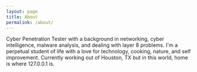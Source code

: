```yaml
---
layout: page
title: About
permalink: /about/
---
```

Cyber Penetration Tester with a background in networking, cyber intelligence, malware analysis, and dealing with layer 8 problems.
I'm a perpetual student of life with a love for technology, cooking, nature, and self improvement.
Currently working out of Houston, TX but in this world, home is where 127.0.0.1 is.
